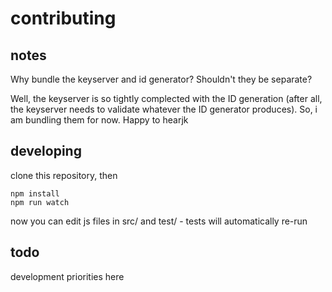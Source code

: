 # contributing 

## notes

Why bundle the keyserver and id generator?
Shouldn't they be separate?

Well, the keyserver is so tightly complected with the ID generation
(after all, the keyserver needs to validate whatever the ID generator produces).
So, i am bundling them for now. Happy to hearjk

## developing

clone this repository, then

    npm install
    npm run watch

now you can edit js files in src/ and test/ - tests will automatically re-run

## todo

development priorities here
